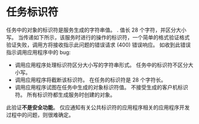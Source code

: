 # <a name="identifiers-in-tasks"></a>任务标识符

任务中的对象的标识符是服务生成的字符串值。 . 值长 28 个字符，并区分大小写。 当传递如下所示，该服务时进行的操作的标识符，一个简单的格式验证格式验证失败，调用方将接收指示此问题的错误请求 (400) 错误响应。 如收到此错误指示调用应用程序中的 bug:

- 调用应用程序处理标识符区分大小写的字符串形式。 任务中的标识符不区分大小写。
- 调用应用程序将截断该标识符。 在任务的标识符是 28 个字符长。
- 调用应用程序试图在任务中生成的对象标识符值。 不接受生成的客户机标识符。 所有标识符都生成服务时创建的对象。

此验证**不是安全功能**。 仅应通知有关公共标识符的应用程序相关的应用程序开发过程中的问题，则很难确定。